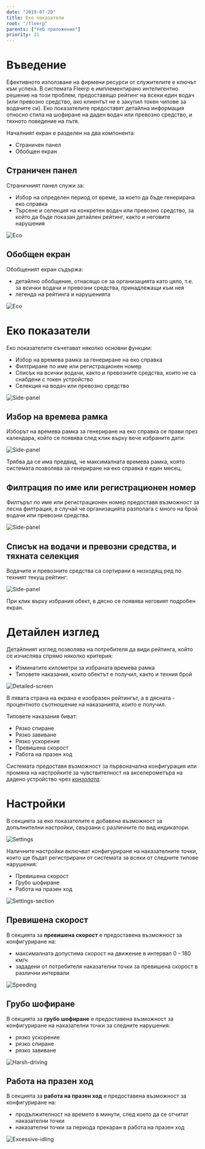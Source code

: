 ```yaml
---
date: "2019-07-20"
title: Еко показатели
root: "/fleerp"
parents: ["Уеб приложение"]
priority: 21
---
```


# Въведение

Ефективното използване на фирмени ресурси от служителите е ключът към успеха. В системата Fleerp е имплементирано
интелигентно решение на този проблем, предоставящо рейтинг на всеки един водач (или превозно средство, ако клиентът
не е закупил токен чипове за водачите си). Еко показателите предоставят детайлна информация относно стила на
шофиране на даден водач или превозно средство, и тяхното поведение на пътя.

Началният екран е разделен на два компонента:

- Страничен панел
- Обобщен екран

## Страничен панел

Страничният панел служи за:

- Избор на определен период от време, за което да бъде генерирана еко справка
- Търсене и селекция на конкретен водач или превозно средство, за който да бъде показан
  детайлен рейтинг, както и неговите нарушения

![Eco](images/side-panel-bg.png)

## Обобщен екран

Обобщеният екран съдържа: 

- детайлно обобщение, отнасящо се за организацията като цяло, т.е.
за всички водачи и превозни средства, принадлежащи към нея
- легенда на рейтинга и нарушенията

![Eco](images/general-screen-bg.png)

# Еко показатели

Еко показателите съчетават няколко основни функции:

- Избор на времева рамка за генериране на еко справка
- Филтриране по име или регистрационен номер
- Списък на всички водачи, както и превозните средства, които не са снабдени с токен устройство
- Селекция на водач или превозно средство

![Side-panel](images/eco-bg.png)

## Избор на времева рамка

Изборът на времева рамка за генериране на еко справка се прави през календара, който се появява след клик
върху вече избраните дати:

![Side-panel](images/range-picker-bg.png)

Трябва да се има предвид, че максималната времева рамка, която системата позволява за генериране на еко справка е един месец.

## Филтрация по име или регистрационен номер

Филтърът по име или регистрационен номер предоставя възможност за лесна филтрация, в случай че организацията разполага с много
на брой водачи или превозни средства.

![Side-panel](images/filter-bg.png)

## Списък на водачи и превозни средства, и тяхната селекция

Водачите и превозните средства са сортирани в низходящ ред по техният текущ рейтинг:

![Side-panel](images/list-bg.png)

При клик върху избрания обект, в дясно се появява неговият подробен екран.

# Детайлен изглед

Детайлният изглед позволява на потребителя да види рейтинга, който се изчислява спрямо няколко критерия:

- Изминатите километри за избраната времева рамка
- Типовете наказания, които обектът е получил, както и техния брой

![Detailed-screen](images/detailed-screen-bg.png)

В лявата страна на екрана е изобразен рейтингът, а в дясната - процентното съотношение на наказанията, които е получил.

Типовете наказания биват:

- Рязко спиране
- Рязко завиване
- Рязко ускорение
- Превишена скорост
- Работа на празен ход

Системата предоставя възможност за първоначална конфигурация или промяна на настройките за чувствителност на акселерометъра
на дадено устройство чрез [_конзолата_](../../settings/tobjects/details/console/console).
                                              
# Настройки

В секцията за еко показателите е добавена възможност за допълнителни настройки, свързани с различните по вид индикатори.

![Settings](images/settings-bg.png)

Наличните настройки включват конфигуриране на наказателните точки, които ще бъдат регистрирани от системата за всеки от следните типове нарушения:
- Превишена скорост
- Грубо шофиране
- Работа на празен ход

![Settings-section](images/settings-section-bg.png)

## Превишена скорост

В секцията за **превишена скорост** е предоставена възможност за конфигуриране на:
- максималната допустима скорост на движение в интервал 0 - 180 км/ч
- зададени от потребителя наказателни точки за превишена скорост в различни интервали

![Speeding](images/speeding-bg.png)

## Грубо шофиране

В секцията за **грубо шофиране** е предоставена възможност за конфигуриране на наказателни точки за следните нарушения:
- рязко ускорение
- рязко спиране
- рязко завиване

![Harsh-driving](images/harsh-driving-bg.png)

## Работа на празен ход

В секцията за **работа на празен ход** е предоставена възможност за конфигуриране на:
- продължителност на времето в минути, след което да се отчитат наказателни точки
- наказателни точки за периода прекаран в работа на празен ход

![Excessive-idling](images/excessive-idling-bg.png)
